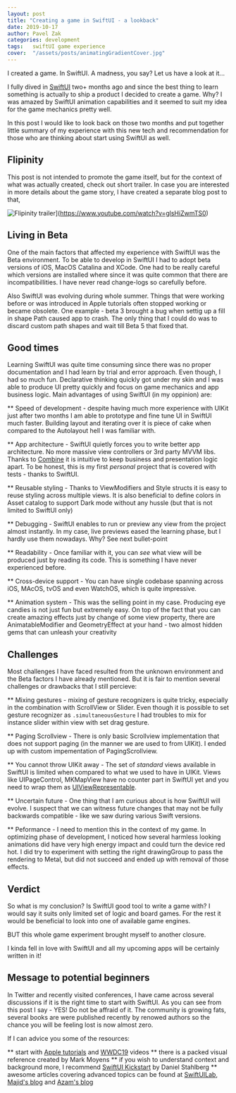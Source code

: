 ```yaml
---
layout: post
title: "Creating a game in SwiftUI - a lookback"
date: 2019-10-17
author: Pavel Zak
categories: development
tags:	swiftUI game experience
cover:  "/assets/posts/animatingGradientCover.jpg"
---
```


I created a game. In SwiftUI. A madness, you say? Let us have a look at it...


I fully dived in [SwiftUI] two+ months ago and since the best thing to learn something is actually to ship a product I decided to create a game. Why? I was amazed by SwiftUI animation capabilities and it seemed to suit my idea for the game mechanics pretty well.

In this post I would like to look back on those two months and put together little summary of my experience with this new tech and recommendation for those who are thinking about start using SwiftUI as well.

## Flipinity

This post is not intended to promote the game itself, but for the context of what was actually created, check out short trailer. In case you are interested in more details about the game story, I have created a separate blog post to that,

![Flipinity trailer](http://img.youtube.com/vi/glsHiZwmTS0/0.jpg)](https://www.youtube.com/watch?v=glsHiZwmTS0)

## Living in Beta

One of the main factors that affected my experience with SwiftUI was the Beta environment. To be able to develop in SwiftUI I had to adopt beta versions of iOS, MacOS Catalina and XCode. One had to be really careful which versions are installed where since it was quite common that there are incompatibillities. I have never read change-logs so carefully before. 

Also SwiftUI was evolving during whole summer. Things that were working before or was introduced in Apple tutorials often stopped working or became obsolete. One example - beta 3 brought a bug when settig up a fill in shape Path caused app to crash. The only thing that I could do was to discard custom path shapes and wait till Beta 5 that fixed that.

## Good times

Learning SwiftUI was quite time consuming since there was no proper documentation and I had learn by trial and error approach. Even though, I had so much fun. Declarative thinking quickly got under my skin and I was able to produce UI pretty quickly and focus on game mechanics and app business logic. 
Main advantages of using SwiftUI (in my oppinion) are:

** Speed of development - despite having much more experience with UIKit just after two months I am able to prototype and fine tune UI in SwiftUI much faster. Building layout and iterating over it is piece of cake when compared to the Autolayout hell I was familiar with.

** App architecture - SwiftUI quietly forces you to write better app architecture. No more massive view controllers or 3rd party MVVM libs. Thanks to [Combine] it is intuitive to keep business and presentation logic apart. To be honest, this is my first *personal* project that is covered with tests - thanks to SwiftUI.

** Reusable styling - Thanks to ViewModifiers and Style structs it is easy to reuse styling across multiple views. It is also beneficial to define colors in Asset catalog to support Dark mode without any hussle (but that is not limited to SwiftUI only)

** Debugging - SwiftUI enables to run or preview any view from the project almost instantly. In my case, live previews eased the learning phase, but I hardly use them nowadays. Why? See next bullet-point

** Readability - Once familiar with it, you can *see* what view will be produced just by reading its code. This is something I have never experienced before.

** Cross-device support - You can have single codebase spanning across iOS, MAcOS, tvOS and even WatchOS, which is quite impressive.

** Animation system - This was the selling point in my case. Producing eye candies is not just fun but extremely easy. On top of the fact that you can create amazing effects just by change of some view property, there are AnimatableModifier and GeometryEffect at your hand - two almost hidden gems that can unleash your creativity

## Challenges

Most challenges I have faced resulted from the unknown environment and the Beta factors I have already mentioned. But it is fair to mention several challenges or drawbacks that I still percieve:

** Mixing gestures - mixing of gesture recognizers is quite tricky, especially in the combination with ScrollView or Slider. Even though it is possible to set gesture recognizer as `.simultaneousGesture` I had troubles to mix for instance slider within view with set drag gesture.

** Paging Scrollview - There is only basic Scrollview implementation that does not support paging (in the manner we are used to from UIKit). I ended up with custom impementation of PagingScrollview. 

** You cannot throw UIKit away - The set of *standard* views available in SwiftUI is limited when compared to what we used to have in UIKit. Views like UIPageControl, MKMapView have no counter part in SwiftUI yet and you need to wrap them as [UIViewRepresentable].

** Uncertain future  - One thing that I am curious about is how SwiftUI will evolve. I suspect that we can witness future changes that may not be fully backwards compatible - like we saw during various Swift versions.

** Peformance - I need to mention this in the context of my game. In optimizing phase of development, I noticed how several harmless looking animations did have very high energy impact and could turn the device red hot. I did try to experiment with setting the right drawingGroup to pass the rendering to Metal, but did not succeed and ended up with removal of those effects.

## Verdict

So what is my conclusion? Is SwiftUI good tool to write a game with? I would say it suits only limited set of logic and board games. For the rest it would be beneficial to look into one of available game engines.

BUT this whole game experiment brought myself to another closure.

I kinda fell in love with SwiftUI and all my upcoming apps will be certainly written in it!

## Message to potential beginners

In Twitter and recently visited conferences, I have came across several discussions if it is the right time to start with SwiftUI. As you can see from this post I say - YES! Do not be affraid of it. The community is growing fats, several books are were published recently by renowed authors so the chance you will be feeling lost is now almost zero.

If I can advice you some of the resources:

** start with [Apple tutorials] and [WWDC19] videos
** there is a packed visual reference created by Mark Moyens
** if you wish to understand context and background more, I recommend [SwiftUI Kickstart] by Daniel Stahlberg
** awesome articles covering advanced topics can be found at [SwiftUILab], [Majid's blog] and [Azam's blog]



[SwiftUI]: https://developer.apple.com/documentation/swiftui
[AnimatableModifier]: https://swiftui-lab.com/swiftui-animations-part3/
[GeometryEffect]: https://izakpavel.github.io/development/2019/08/29/tweaking-animations-with-GeometryEffect.html
[Apple tutorials]: https://developer.apple.com/tutorials/swiftui/tutorials
[WWDC19]: https://developer.apple.com/videos/all-videos/?q=SwiftUI
[Combine]: https://developer.apple.com/documentation/combine
[PagingScrollview]: https://github.com/izakpavel/SwiftUIPagingScrollView
[Azam's blog]: https://medium.com/@azamsharp
[Majid's blog]: https://mecid.github.io
[SwiftUILab]: https://swiftui-lab.com
[SwiftUI kickstart]: https://gumroad.com/l/swiftuikickstart
[UIViewRepresentable]:https://developer.apple.com/documentation/swiftui/uiviewrepresentable
[blog post]: "TODO"

[plot]: /assets/posts/plot.png "Plotted interpolation curve"
